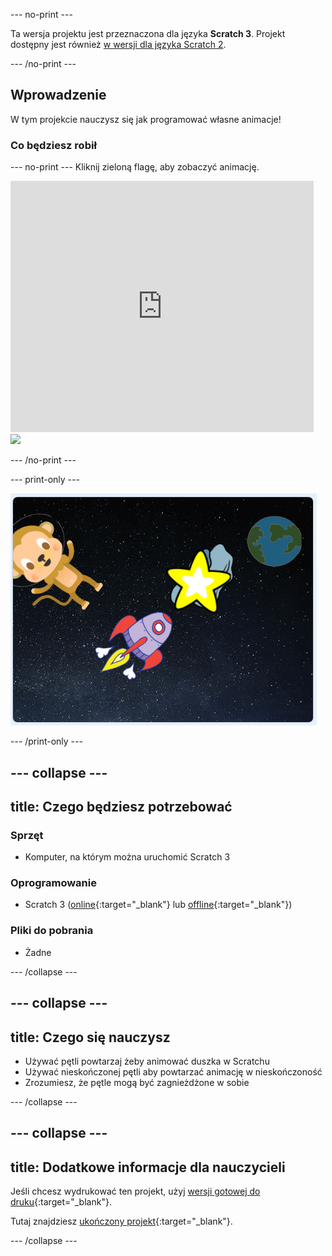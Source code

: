 \--- no-print \---

Ta wersja projektu jest przeznaczona dla języka **Scratch 3**. Projekt dostępny jest również [w wersji dla języka Scratch 2](https://projects.raspberrypi.org/en/projects/lost-in-space-scratch2).

\--- /no-print \---

## Wprowadzenie

W tym projekcie nauczysz się jak programować własne animacje!

### Co będziesz robił

\--- no-print \--- Kliknij zieloną flagę, aby zobaczyć animację.

<div class="scratch-preview">
  <iframe allowtransparency="true" width="485" height="402" src="https://scratch.mit.edu/projects/embed/276873231/?autostart=false" frameborder="0" scrolling="no"></iframe>
  <img src="images/space-final.png">
</div>

\--- /no-print \---

\--- print-only \---

![Skończony projekt](images/showcase_static.png)

\--- /print-only \---

## \--- collapse \---

## title: Czego będziesz potrzebować

### Sprzęt

- Komputer, na którym można uruchomić Scratch 3

### Oprogramowanie

- Scratch 3 ([online](http://rpf.io/scratchon){:target="_blank"} lub [offline](http://rpf.io/scratchoff){:target="_blank"})

### Pliki do pobrania

- Żadne

\--- /collapse \---

## \--- collapse \---

## title: Czego się nauczysz

- Używać pętli powtarzaj żeby animować duszka w Scratchu
- Używać nieskończonej pętli aby powtarzać animację w nieskończoność
- Zrozumiesz, że pętle mogą być zagnieżdżone w sobie

\--- /collapse \---

## \--- collapse \---

## title: Dodatkowe informacje dla nauczycieli

Jeśli chcesz wydrukować ten projekt, użyj [wersji gotowej do druku](https://projects.raspberrypi.org/en/projects/lost-in-space/print){:target="_blank"}.

Tutaj znajdziesz [ukończony projekt](http://rpf.io/p/en/lost-in-space-get){:target="_blank"}.

\--- /collapse \---